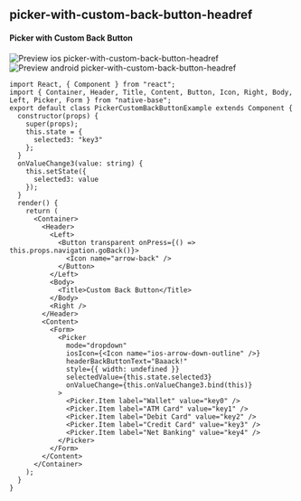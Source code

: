 ## picker-with-custom-back-button-headref
#### Picker with Custom Back Button

![Preview ios picker-with-custom-back-button-headref](https://github.com/GeekyAnts/NativeBase-KitchenSink/raw/v2.6.1/screenshots/ios/picker-custom-back-button.gif)
![Preview android picker-with-custom-back-button-headref](https://github.com/GeekyAnts/NativeBase-KitchenSink/raw/v2.6.1/screenshots/android/picker.gif)

<pre class="line-numbers"><code class="language-jsx">import React, { Component } from "react";
import { Container, Header, Title, Content, Button, Icon, Right, Body, Left, Picker, Form } from "native-base";
export default class PickerCustomBackButtonExample extends Component {
  constructor(props) {
    super(props);
    this.state = {
      selected3: "key3"
    };
  }
  onValueChange3(value: string) {
    this.setState({
      selected3: value
    });
  }
  render() {
    return (
      &lt;Container>
        &lt;Header>
          &lt;Left>
            &lt;Button transparent onPress={() => this.props.navigation.goBack()}>
              &lt;Icon name="arrow-back" />
            &lt;/Button>
          &lt;/Left>
          &lt;Body>
            &lt;Title>Custom Back Button&lt;/Title>
          &lt;/Body>
          &lt;Right />
        &lt;/Header>
        &lt;Content>
          &lt;Form>
            &lt;Picker
              mode="dropdown"
              iosIcon={&lt;Icon name="ios-arrow-down-outline" />}
              headerBackButtonText="Baaack!"
              style={&#123; width: undefined }}
              selectedValue={this.state.selected3}
              onValueChange={this.onValueChange3.bind(this)}
            >
              &lt;Picker.Item label="Wallet" value="key0" />
              &lt;Picker.Item label="ATM Card" value="key1" />
              &lt;Picker.Item label="Debit Card" value="key2" />
              &lt;Picker.Item label="Credit Card" value="key3" />
              &lt;Picker.Item label="Net Banking" value="key4" />
            &lt;/Picker>
          &lt;/Form>
        &lt;/Content>
      &lt;/Container>
    );
  }
}</code></pre><br />
